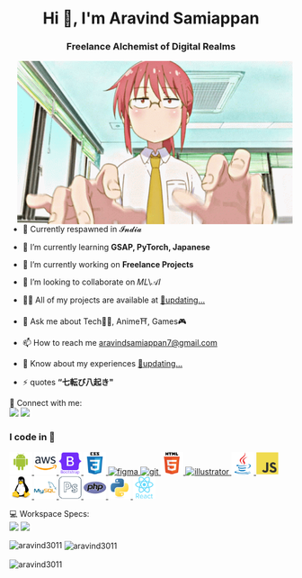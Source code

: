 <h1 align="center">Hi 👋, I'm Aravind Samiappan</h1>
<h3 align="center">Freelance Alchemist of Digital Realms</h3>

<img align="right" width="490" height="290" src="https://github.com/aravind3011/aravind3011/blob/main/Kobayashi%20gif.gif">

- 🚀 Currently respawned in 𝓘𝓷𝓭𝓲𝓪
  
- 🌱 I’m currently learning **GSAP, PyTorch, Japanese**

- 🔭 I’m currently working on **Freelance Projects**

- 👯 I’m looking to collaborate on 𝑀𝐿\𝒜𝐼

- 👨‍💻 All of my projects are available at [🥺updating...](🥺updating...)

- 💬 Ask me about Tech👨‍💻, Anime⛩️, Games🎮

- 📫 How to reach me aravindsamiappan7@gmail.com
- 📄 Know about my experiences [🥺updating...](🥺updating...)

- ⚡ quotes **“七転び八起き"**

🔗 Connect with me:
<br /> [<img src="https://img.shields.io/badge/Discord-7289DA?style=for-the-badge&logo=discord&logoColor=white" />](https://discord.gg/oniichan#6729) [<img src="https://img.shields.io/badge/LinkedIn-0077B5?style=for-the-badge&logo=linkedin&logoColor=white" />](https://www.linkedin.com/in/aravind-samiappan/)

<h3 align="left">I code in 👾</h3>
<p align="left"> <a href="https://developer.android.com" target="_blank" rel="noreferrer"> <img src="https://raw.githubusercontent.com/devicons/devicon/master/icons/android/android-original-wordmark.svg" alt="android" width="40" height="40"/> </a> <a href="https://aws.amazon.com" target="_blank" rel="noreferrer"> <img src="https://raw.githubusercontent.com/devicons/devicon/master/icons/amazonwebservices/amazonwebservices-original-wordmark.svg" alt="aws" width="40" height="40"/> </a> <a href="https://getbootstrap.com" target="_blank" rel="noreferrer"> <img src="https://raw.githubusercontent.com/devicons/devicon/master/icons/bootstrap/bootstrap-plain-wordmark.svg" alt="bootstrap" width="40" height="40"/> </a> <a href="https://www.w3schools.com/css/" target="_blank" rel="noreferrer"> <img src="https://raw.githubusercontent.com/devicons/devicon/master/icons/css3/css3-original-wordmark.svg" alt="css3" width="40" height="40"/> </a> <a href="https://www.figma.com/" target="_blank" rel="noreferrer"> <img src="https://www.vectorlogo.zone/logos/figma/figma-icon.svg" alt="figma" width="40" height="40"/> </a> <a href="https://git-scm.com/" target="_blank" rel="noreferrer"> <img src="https://www.vectorlogo.zone/logos/git-scm/git-scm-icon.svg" alt="git" width="40" height="40"/> </a> <a href="https://www.w3.org/html/" target="_blank" rel="noreferrer"> <img src="https://raw.githubusercontent.com/devicons/devicon/master/icons/html5/html5-original-wordmark.svg" alt="html5" width="40" height="40"/> </a> <a href="https://www.adobe.com/in/products/illustrator.html" target="_blank" rel="noreferrer"> <img src="https://www.vectorlogo.zone/logos/adobe_illustrator/adobe_illustrator-icon.svg" alt="illustrator" width="40" height="40"/> </a> <a href="https://www.java.com" target="_blank" rel="noreferrer"> <img src="https://raw.githubusercontent.com/devicons/devicon/master/icons/java/java-original.svg" alt="java" width="40" height="40"/> </a> <a href="https://developer.mozilla.org/en-US/docs/Web/JavaScript" target="_blank" rel="noreferrer"> <img src="https://raw.githubusercontent.com/devicons/devicon/master/icons/javascript/javascript-original.svg" alt="javascript" width="40" height="40"/> </a> <a href="https://www.linux.org/" target="_blank" rel="noreferrer"> <img src="https://raw.githubusercontent.com/devicons/devicon/master/icons/linux/linux-original.svg" alt="linux" width="40" height="40"/> </a> <a href="https://www.mysql.com/" target="_blank" rel="noreferrer"> <img src="https://raw.githubusercontent.com/devicons/devicon/master/icons/mysql/mysql-original-wordmark.svg" alt="mysql" width="40" height="40"/> </a> <a href="https://www.photoshop.com/en" target="_blank" rel="noreferrer"> <img src="https://raw.githubusercontent.com/devicons/devicon/master/icons/photoshop/photoshop-line.svg" alt="photoshop" width="40" height="40"/> </a> <a href="https://www.php.net" target="_blank" rel="noreferrer"> <img src="https://raw.githubusercontent.com/devicons/devicon/master/icons/php/php-original.svg" alt="php" width="40" height="40"/> </a> <a href="https://www.python.org" target="_blank" rel="noreferrer"> <img src="https://raw.githubusercontent.com/devicons/devicon/master/icons/python/python-original.svg" alt="python" width="40" height="40"/> </a> <a href="https://reactjs.org/" target="_blank" rel="noreferrer"> <img src="https://raw.githubusercontent.com/devicons/devicon/master/icons/react/react-original-wordmark.svg" alt="react" width="40" height="40"/> </a> </p>

💻 Workspace Specs:
<br /><img height="30" src="https://img.shields.io/badge/NVIDIA-RTX3070ti-76B900?style=for-the-badge&logo=nvidia&logoColor=white"/> <img height="30" src="https://img.shields.io/badge/AMD-Ryzen_5_5700X-ED1C24?style=for-the-badge&logo=amd&logoColor=white"/> 

<p><img align="left" src="https://github-readme-stats.vercel.app/api/top-langs?username=aravind3011&show_icons=true&locale=en&layout=compact" alt="aravind3011" /></p>

<p>&nbsp;<img align="center" src="https://github-readme-stats.vercel.app/api?username=aravind3011&show_icons=true&locale=en" alt="aravind3011" /></p>

<p><img align="center" src="https://github-readme-streak-stats.herokuapp.com/?user=aravind3011&" alt="aravind3011" /></p>
